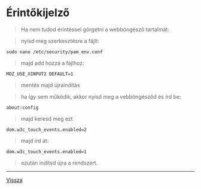 # Érintőkijelző

> Ha nem tudod érintéssel görgetni a webböngésző tartalmát:

> nyisd meg szerkesztésre a fájlt:

```
sudo nano /etc/security/pam_env.conf
```

> majd add hozzá a fájlhoz:

```
MOZ_USE_XINPUT2 DEFAULT=1
```

> mentés majd újraindítás

> 

> ha így sem működik, akkor nyisd meg a vebböngésződ és írd be:

```
about:config
```

> majd keresd meg ezt

```
dom.w3c_touch_events.enabled=2
```

> majd írd át:

```
dom.w3c_touch_events.enabled=1
```

> ezután indítsd újra a rendszert.

---

[Vissza](../README.md)

